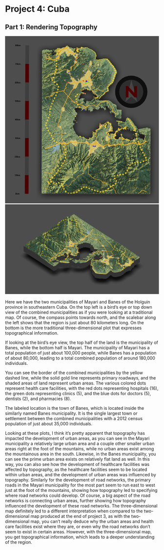 # Project 4: Cuba

## Part 1: Rendering Topography

![](full_final_topdown.png)
![](full_final.png)

Here we have the two municipalities of Mayari and Banes of the Holguin province in southeastern Cuba. On the top left is a bird’s eye or top down view of the combined municipalities as if you were looking at a traditional map. Of course, the compass points towards north, and the scalebar along the left shows that the region is just about 80 kilometers long. On the bottom is the more traditional three-dimensional plot that expresses topographical information. 

If looking at the bird’s eye view, the top half of the land is the municipality of Banes, while the bottom half is Mayari. The municipality of Mayari has a total population of just about 100,000 people, while Banes has a population of about 80,000, leading to a total combined population of around 180,000 individuals. 

You can see the border of the combined municipalities by the yellow dashed line, while the solid gold line represents primary roadways, and the shaded areas of land represent urban areas. The various colored dots represent health care facilities, with the red dots representing hospitals (16), the green dots representing clinics (5), and the blue dots for doctors (5), dentists (2), and pharmacies (8). 

The labeled location is the town of Banes, which is located inside the similarly named Banes municipality. It is the single largest town or settlement between the combined municipalities with a 2012 census population of just about 35,000 individuals. 

Looking at these plots, I think it’s pretty apparent that topography has impacted the development of urban areas, as you can see in the Mayari municipality a relatively large urban area and a couple other smaller urban areas right at the foot of the mountains, while no urban areas exist among the mountainous area in the south. Likewise, in the Banes municipality, you can see the prime urban area exists on relatively flat land as well. In this way, you can also see how the development of healthcare facilities was affected by topography, as the healthcare facilities seem to be located within urban areas, and the development of urban areas was influenced by topography. 
Similarly for the development of road networks, the primary roads in the Mayari municipality for the most part seem to run east to west just at the foot of the mountains, showing how topography led to specifying where road networks could develop. Of course, a big aspect of the road networks is connecting urban areas, further showing how topography influenced the development of these road networks. 
The three-dimensional map definitely led to a different interpretation when compared to the two-dimensional map produced at the end of project 3, as with the two-dimensional map, you can’t really deduce why the urban areas and health care facilities exist where they are, or even why the road networks don’t seem to exist in certain areas. However, with the three-dimensional map, you get topographical information, which leads to a deeper understanding of the region. 
